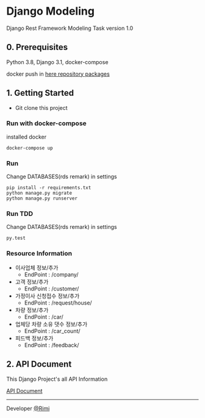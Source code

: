 # Django Modeling
Django Rest Framework Modeling Task
version 1.0
## 0. Prerequisites
Python 3.8, Django 3.1, docker-compose 

docker push in [here repository packages](https://github.com/rimi-dev/modeling/packages)
## 1. Getting Started
- Git clone this project
### Run with docker-compose
installed docker
```shell script
docker-compose up
```
### Run
Change DATABASES(rds remark) in settings
```shell script
pip install -r requirements.txt
python manage.py migrate
python manage.py runserver
```

### Run TDD
Change DATABASES(rds remark) in settings
```shell script
py.test
```
### Resource Information
- 이사업체 정보/추가
    - EndPoint : /company/
- 고객 정보/추가
    - EndPoint : /customer/
- 가정이사 신청접수 정보/추가
    - EndPoint : /request/house/
- 차량 정보/추가
    - EndPoint : /car/
- 업체당 차량 소유 댓수 정보/추가
    - EndPoint : /car_count/
- 피드백 정보/추가
    - EndPoint : /feedback/

## 2. API Document
This Django Project's all API Information

[API Document](https://web.postman.co/collections/10715220-64b21381-6b7c-4cdb-8d0a-ae076c9eb90c?version=latest&workspace=c42daf6d-5c3c-4ba2-865f-8b1c8007a65f)

***
Developer [@Rimi](https://github.com/rimi-dev)